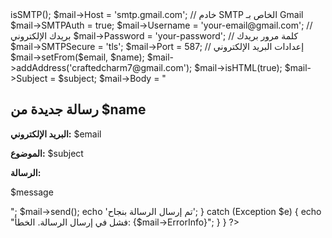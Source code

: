 <?php
use PHPMailer\PHPMailer\PHPMailer;
use PHPMailer\PHPMailer\Exception;

require 'PHPMailer/src/Exception.php';
require 'PHPMailer/src/PHPMailer.php';
require 'PHPMailer/src/SMTP.php';

if ($_SERVER["REQUEST_METHOD"] == "POST") {
    $name = htmlspecialchars(trim($_POST['name']));
    $email = htmlspecialchars(trim($_POST['email']));
    $subject = htmlspecialchars(trim($_POST['subject']));
    $message = htmlspecialchars(trim($_POST['message']));

    $mail = new PHPMailer(true);

    try {
        // إعدادات SMTP
        $mail->isSMTP();
        $mail->Host = 'smtp.gmail.com';  // خادم SMTP الخاص بـ Gmail
        $mail->SMTPAuth = true;
        $mail->Username = 'your-email@gmail.com';  // بريدك الإلكتروني
        $mail->Password = 'your-password';  // كلمة مرور بريدك
        $mail->SMTPSecure = 'tls';
        $mail->Port = 587;

        // إعدادات البريد الإلكتروني
        $mail->setFrom($email, $name);
        $mail->addAddress('craftedcharm7@gmail.com');
        $mail->isHTML(true);
        $mail->Subject = $subject;
        $mail->Body = "
        <html>
        <head>
            <title>$subject</title>
        </head>
        <body>
            <h2>رسالة جديدة من $name</h2>
            <p><strong>البريد الإلكتروني:</strong> $email</p>
            <p><strong>الموضوع:</strong> $subject</p>
            <p><strong>الرسالة:</strong></p>
            <p>$message</p>
        </body>
        </html>
        ";

        $mail->send();
        echo 'تم إرسال الرسالة بنجاح';
    } catch (Exception $e) {
        echo "فشل في إرسال الرسالة. الخطأ: {$mail->ErrorInfo}";
    }
}
?>
